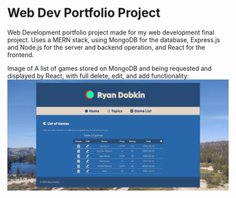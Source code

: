 # Web Dev Portfolio Project

Web Development portfolio project made for my web development final project.
Uses a MERN stack, using MongoDB for the database, Express.js and Node.js for the server and backend operation, and React for the frontend.

Image of A list of games stored on MongoDB and being requested and displayed by React, with full delete, edit, and add functionality:
![](https://github.com/ryandobkin/Portfolio/blob/main/Full-Stack%20MERN%20website/Portfolio/frontend/src/images/website-capture.png)
